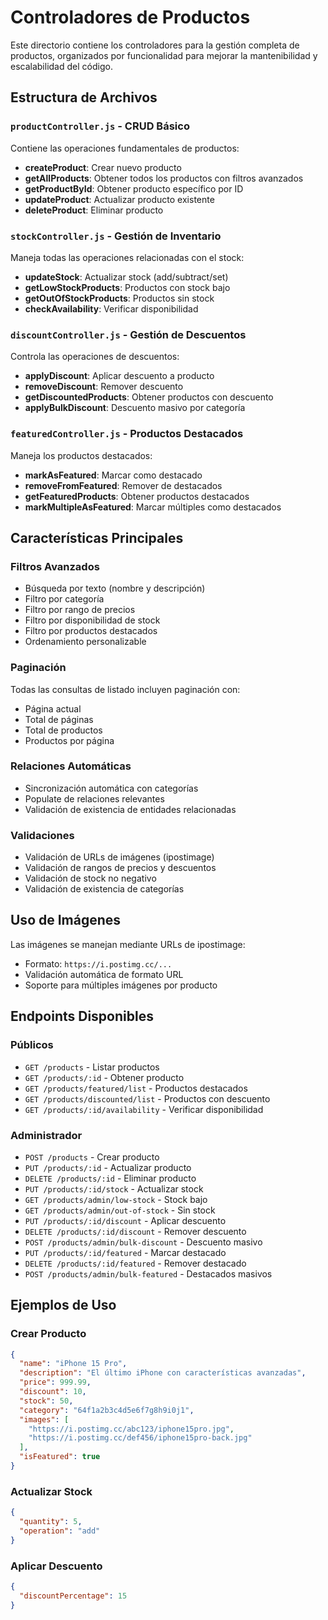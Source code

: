 # Controladores de Productos

Este directorio contiene los controladores para la gestión completa de productos, organizados por funcionalidad para mejorar la mantenibilidad y escalabilidad del código.

## Estructura de Archivos

### `productController.js` - CRUD Básico
Contiene las operaciones fundamentales de productos:

- **createProduct**: Crear nuevo producto
- **getAllProducts**: Obtener todos los productos con filtros avanzados
- **getProductById**: Obtener producto específico por ID
- **updateProduct**: Actualizar producto existente
- **deleteProduct**: Eliminar producto

### `stockController.js` - Gestión de Inventario
Maneja todas las operaciones relacionadas con el stock:

- **updateStock**: Actualizar stock (add/subtract/set)
- **getLowStockProducts**: Productos con stock bajo
- **getOutOfStockProducts**: Productos sin stock
- **checkAvailability**: Verificar disponibilidad

### `discountController.js` - Gestión de Descuentos
Controla las operaciones de descuentos:

- **applyDiscount**: Aplicar descuento a producto
- **removeDiscount**: Remover descuento
- **getDiscountedProducts**: Obtener productos con descuento
- **applyBulkDiscount**: Descuento masivo por categoría

### `featuredController.js` - Productos Destacados
Maneja los productos destacados:

- **markAsFeatured**: Marcar como destacado
- **removeFromFeatured**: Remover de destacados
- **getFeaturedProducts**: Obtener productos destacados
- **markMultipleAsFeatured**: Marcar múltiples como destacados

## Características Principales

### Filtros Avanzados
- Búsqueda por texto (nombre y descripción)
- Filtro por categoría
- Filtro por rango de precios
- Filtro por disponibilidad de stock
- Filtro por productos destacados
- Ordenamiento personalizable

### Paginación
Todas las consultas de listado incluyen paginación con:
- Página actual
- Total de páginas
- Total de productos
- Productos por página

### Relaciones Automáticas
- Sincronización automática con categorías
- Populate de relaciones relevantes
- Validación de existencia de entidades relacionadas

### Validaciones
- Validación de URLs de imágenes (ipostimage)
- Validación de rangos de precios y descuentos
- Validación de stock no negativo
- Validación de existencia de categorías

## Uso de Imágenes

Las imágenes se manejan mediante URLs de ipostimage:
- Formato: `https://i.postimg.cc/...`
- Validación automática de formato URL
- Soporte para múltiples imágenes por producto

## Endpoints Disponibles

### Públicos
- `GET /products` - Listar productos
- `GET /products/:id` - Obtener producto
- `GET /products/featured/list` - Productos destacados
- `GET /products/discounted/list` - Productos con descuento
- `GET /products/:id/availability` - Verificar disponibilidad

### Administrador
- `POST /products` - Crear producto
- `PUT /products/:id` - Actualizar producto
- `DELETE /products/:id` - Eliminar producto
- `PUT /products/:id/stock` - Actualizar stock
- `GET /products/admin/low-stock` - Stock bajo
- `GET /products/admin/out-of-stock` - Sin stock
- `PUT /products/:id/discount` - Aplicar descuento
- `DELETE /products/:id/discount` - Remover descuento
- `POST /products/admin/bulk-discount` - Descuento masivo
- `PUT /products/:id/featured` - Marcar destacado
- `DELETE /products/:id/featured` - Remover destacado
- `POST /products/admin/bulk-featured` - Destacados masivos

## Ejemplos de Uso

### Crear Producto
```json
{
  "name": "iPhone 15 Pro",
  "description": "El último iPhone con características avanzadas",
  "price": 999.99,
  "discount": 10,
  "stock": 50,
  "category": "64f1a2b3c4d5e6f7g8h9i0j1",
  "images": [
    "https://i.postimg.cc/abc123/iphone15pro.jpg",
    "https://i.postimg.cc/def456/iphone15pro-back.jpg"
  ],
  "isFeatured": true
}
```

### Actualizar Stock
```json
{
  "quantity": 5,
  "operation": "add"
}
```

### Aplicar Descuento
```json
{
  "discountPercentage": 15
}
``` 